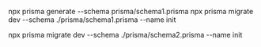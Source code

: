 npx prisma generate --schema prisma/schema1.prisma 
npx prisma migrate dev --schema ./prisma/schema1.prisma --name init

npx prisma migrate dev --schema ./prisma/schema2.prisma --name init